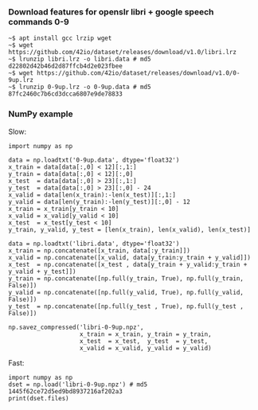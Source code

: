 ### Download features for openslr libri + google speech commands 0-9

    ~$ apt install gcc lrzip wget
    ~$ wget https://github.com/42io/dataset/releases/download/v1.0/libri.lrz
    ~$ lrunzip libri.lrz -o libri.data # md5 d22802d42b46d2d87ffcb4d2e023fbee
    ~$ wget https://github.com/42io/dataset/releases/download/v1.0/0-9up.lrz
    ~$ lrunzip 0-9up.lrz -o 0-9up.data # md5 87fc2460c7b6cd3dcca6807e9de78833

### NumPy example

Slow:

    import numpy as np

    data = np.loadtxt('0-9up.data', dtype='float32')
    x_train = data[data[:,0] < 12][:,1:]
    y_train = data[data[:,0] < 12][:,0]
    x_test  = data[data[:,0] > 23][:,1:]
    y_test  = data[data[:,0] > 23][:,0] - 24
    x_valid = data[len(x_train):-len(x_test)][:,1:]
    y_valid = data[len(y_train):-len(y_test)][:,0] - 12
    x_train = x_train[y_train < 10]
    x_valid = x_valid[y_valid < 10]
    x_test  = x_test[y_test < 10]
    y_train, y_valid, y_test = [len(x_train), len(x_valid), len(x_test)]

    data = np.loadtxt('libri.data', dtype='float32')
    x_train = np.concatenate([x_train, data[:y_train]])
    x_valid = np.concatenate([x_valid, data[y_train:y_train + y_valid]])
    x_test  = np.concatenate([x_test , data[y_train + y_valid:y_train + y_valid + y_test]])
    y_train = np.concatenate([np.full(y_train, True), np.full(y_train, False)])
    y_valid = np.concatenate([np.full(y_valid, True), np.full(y_valid, False)])
    y_test  = np.concatenate([np.full(y_test , True), np.full(y_test , False)])

    np.savez_compressed('libri-0-9up.npz',
                        x_train = x_train, y_train = y_train,
                        x_test  = x_test,  y_test  = y_test,
                        x_valid = x_valid, y_valid = y_valid)

Fast:

    import numpy as np
    dset = np.load('libri-0-9up.npz') # md5 1445f62ce72d5ed9bd8937216af202a3
    print(dset.files)
